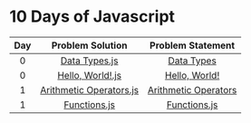 # 10 Days of Javascript

|Day| Problem Solution			| Problem Statement 		|
|:-:|:-------------------------:|:-------------------------:|
| 0	| [Data Types.js]			| [Data Types]				| 
| 0 | [Hello, World!.js]		| [Hello, World!]			|
| 1 | [Arithmetic Operators.js] | [Arithmetic Operators]	|
| 1 | [Functions.js] 			| [Functions.js] 			|

[Data Types.js]: Day%200/Data%20Types.js
[Data Types]: https://www.hackerrank.com/challenges/js10-data-types/problem

[Hello, World!.js]: Day%200/Hello,%20World!.js
[Hello, World!]: https://www.hackerrank.com/challenges/js10-hello-world/problem

[Arithmetic Operators.js]: Day%201/Arithmetic%20Operators.js
[Arithmetic Operators]: https://www.hackerrank.com/challenges/js10-arithmetic-operators/problem

[Functions.js]: Day%201/Functions.js
[Functions]: https://www.hackerrank.com/challenges/js10-function/problem

[//]: # (EOF)